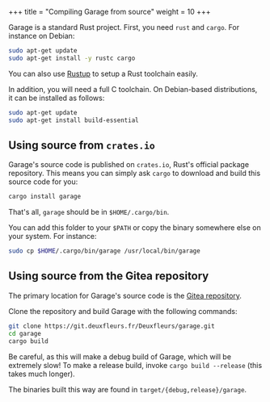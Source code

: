 +++
title = "Compiling Garage from source"
weight = 10
+++


Garage is a standard Rust project.  First, you need `rust` and `cargo`.  For instance on Debian:

```bash
sudo apt-get update
sudo apt-get install -y rustc cargo
```

You can also use [Rustup](https://rustup.rs/) to setup a Rust toolchain easily.

In addition, you will need a full C toolchain. On Debian-based distributions, it can be installed as follows:

```bash
sudo apt-get update
sudo apt-get install build-essential
```

## Using source from `crates.io`

Garage's source code is published on `crates.io`, Rust's official package repository.
This means you can simply ask `cargo` to download and build this source code for you:

```bash
cargo install garage
```

That's all, `garage` should be in `$HOME/.cargo/bin`.

You can add this folder to your `$PATH` or copy the binary somewhere else on your system.
For instance:

```bash
sudo cp $HOME/.cargo/bin/garage /usr/local/bin/garage
```


## Using source from the Gitea repository

The primary location for Garage's source code is the
[Gitea repository](https://git.deuxfleurs.fr/Deuxfleurs/garage).

Clone the repository and build Garage with the following commands:

```bash
git clone https://git.deuxfleurs.fr/Deuxfleurs/garage.git
cd garage
cargo build
```

Be careful, as this will make a debug build of Garage, which will be extremely slow!
To make a release build, invoke `cargo build --release` (this takes much longer).

The binaries built this way are found in `target/{debug,release}/garage`.

